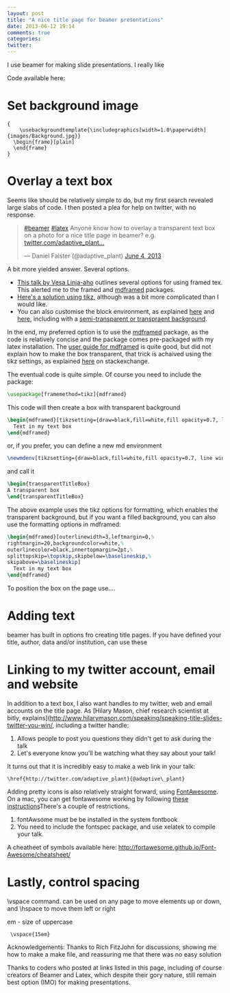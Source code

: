 ```yaml
---
layout: post
title: "A nice title page for beamer presentations"
date: 2013-06-12 19:14
comments: true
categories: 
twitter: 
---
```


I use beamer for making slide presentations. I really like 


<!-- more -->

Code available here:


# Set background image

```
{ 
	\usebackgroundtemplate{\includegraphics[width=1.0\paperwidth]{images/Background.jpg}}
  \begin{frame}[plain] 
  \end{frame}
}
```

# Overlay a text box

Seems like should be relatively simple to do, but my first search revealed large slabs of code. I then posted a plea for help on twitter, with no response. 
<blockquote class="twitter-tweet"><p><a href="https://twitter.com/search/%23beamer">#beamer</a> <a href="https://twitter.com/search/%23latex">#latex</a> Anyone know how to overlay a transparent text box on a photo for a nice title page in beamer? e.g. <a href="http://t.co/h9h1lhbx6k" title="http://twitter.com/adaptive_plant/status/342025944241958912/photo/1">twitter.com/adaptive_plant…</a></p>&mdash; Daniel Falster (@adaptive_plant) <a href="https://twitter.com/adaptive_plant/status/342025944241958912">June 4, 2013</a></blockquote><script async src="//platform.twitter.com/widgets.js" charset="utf-8"></script>

A bit more yielded answer. Several options.

- [This talk by Vesa Linja-aho](http://www.slideshare.net/linjaaho/how-to-make-boxed-text-with-latex) outlines several options for using framed tex. This alerted me to the framed and [mdframed](https://github.com/marcodaniel/mdframed) packages.
- [Here's a solution using tikz](http://tex.stackexchange.com/questions/53784/overlay-images-and-block-in-beamer), although was a bit more complicated than I would like.
- You can also customise the block environment, as explained [here](http://tex.stackexchange.com/questions/28760/custom-beamer-blocks) and [here](http://tex.stackexchange.com/questions/55596/how-to-make-partially-transparent-beamercolorbox), including with a [semi-transparent or transpraent background](http://tex.stackexchange.com/questions/18447/how-to-make-a-block-transparent-for-a-background-image).

In the end, my preferred option is to use the [mdframed](https://github.com/marcodaniel/mdframed) package, as the code is relatively concise and the package comes pre-packaged with my latex installation. The [user guide for mdframed](http://cloud.github.com/downloads/marcodaniel/mdframed/mdframed.pdf) is quite good, but did not explain how to make the box transparent, that trick is achaived using the tikz settings, as explained [here](http://tex.stackexchange.com/questions/38281/transparent-background-for-mdframed-environment/38298#38298) on stackexchange.

The eventual code is quite simple. Of course you need to include the package:

```latex
\usepackage[framemethod=tikz]{mdframed}
```
This code will then create a box with transparent background
```latex
\begin{mdframed}[tikzsetting={draw=black,fill=white,fill opacity=0.7, line width=4pt},backgroundcolor=none,leftmargin=0,rightmargin=40,innertopmargin=4pt]
  Text in my text box
\end{mdframed}
```
or, if you prefer, you can define a new md environment 

```latex
\newmdenv[tikzsetting={draw=black,fill=white,fill opacity=0.7, line width=4pt},backgroundcolor=none,leftmargin=0,rightmargin=40,innertopmargin=4pt]{transparentTitleBox}
```
and call it 

```latex
\begin{transparentTitleBox}
A transparent box
\end{transparentTitleBox}
```
The above example uses the tikz options for formatting, which enables the transparent background, but if you want a filled background, you can also use the formatting options in mdframed:

```latex
\begin{mdframed}[outerlinewidth=3,leftmargin=0,%
rightmargin=20,backgroundcolor=white,%
outerlinecolor=black,innertopmargin=2pt,%
splittopskip=\topskip,skipbelow=\baselineskip,%
skipabove=\baselineskip]
  Text in my text box
\end{mdframed}
```

To position the box on the page use....

# Adding text

beamer has built in options fro creating title pages. If you have defined your title, author, data and/or institution, can use these 



# Linking to my twitter account, email and website

In addition to a text box, I also want handles to my twitter, web and email accounts on the title page. As [Hilary Mason, chief research scientist at bitly, explains](http://www.hilarymason.com/speaking/speaking-title-slides-twitter-you-win/, including a twitter handle:

1. Allows people to post you questions they didn't get to ask during the talk
2. Let's everyone know you'll be watching what they say about your talk!

It turns out that it is incredibly easy to make a web link in your talk:

```
\href{http://twitter.com/adaptive_plant}{@adaptive\_plant}
```
Adding pretty icons is also relatively straight forward, using [FontAwesome](http://fortawesome.github.io/Font-Awesome/). On a mac, you can get fontawesome working by following [these instructions](https://coderwall.com/p/r67dyq)There's a couple of restrictions. 
1. fontAwsome must be be installed in the system fontbook
2. You need to include the fontspec package, and use xelatek to compile your talk. 

A cheatheet of symbols available here: http://fortawesome.github.io/Font-Awesome/cheatsheet/

# Lastly, control spacing 

\vspace command. can be used on any page to move elements up or down, and \hspace to move them left or right

em - size of uppercase

```
 \vspace{15em}
```

Acknowledgements: Thanks to Rich FitzJohn for discussions, showing me how to make a make file, and reassuring me that there was no easy solution 

Thanks to coders who posted at links listed in this page, including of course creators of Beamer and Latex, which despite their gory nature, still remain best option (IMO) for making presentations. 

